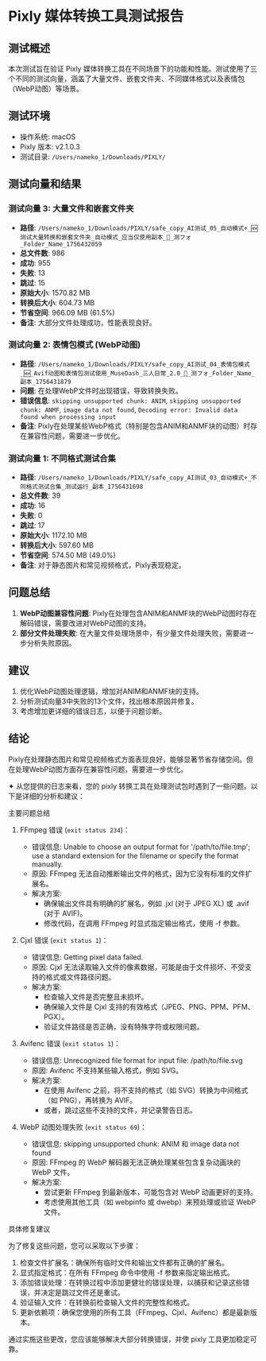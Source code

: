 # Pixly 媒体转换工具测试报告

## 测试概述
本次测试旨在验证 Pixly 媒体转换工具在不同场景下的功能和性能。测试使用了三个不同的测试向量，涵盖了大量文件、嵌套文件夹、不同媒体格式以及表情包（WebP动图）等场景。

## 测试环境
- 操作系统: macOS
- Pixly 版本: v2.1.0.3
- 测试目录: `/Users/nameko_1/Downloads/PIXLY/`

## 测试向量和结果

### 测试向量 3: 大量文件和嵌套文件夹
- **路径**: `/Users/nameko_1/Downloads/PIXLY/safe_copy_AI测试_05_自动模式+_🆕测试大量转换和嵌套文件夹_自动模式_应当仅使用副本_📁_测フォ_Folder_Name_1756432059`
- **总文件数**: 986
- **成功**: 955
- **失败**: 13
- **跳过**: 15
- **原始大小**: 1570.82 MB
- **转换后大小**: 604.73 MB
- **节省空间**: 966.09 MB (61.5%)
- **备注**: 大部分文件处理成功，性能表现良好。

### 测试向量 2: 表情包模式 (WebP动图)
- **路径**: `/Users/nameko_1/Downloads/PIXLY/safe_copy_AI测试_04_表情包模式_🆕_Avif动图和表情包测试使用_MuseDash_三人日常_2.0_📁_测フォ_Folder_Name_副本_1756431879`
- **问题**: 在处理WebP文件时出现错误，导致转换失败。
- **错误信息**: `skipping unsupported chunk: ANIM`, `skipping unsupported chunk: ANMF`, `image data not found`, `Decoding error: Invalid data found when processing input`
- **备注**: Pixly在处理某些WebP格式（特别是包含ANIM和ANMF块的动图）时存在兼容性问题，需要进一步优化。

### 测试向量 1: 不同格式测试合集
- **路径**: `/Users/nameko_1/Downloads/PIXLY/safe_copy_AI测试_03_自动模式+_不同格式测试合集_测试运行_副本_1756431698`
- **总文件数**: 39
- **成功**: 16
- **失败**: 0
- **跳过**: 17
- **原始大小**: 1172.10 MB
- **转换后大小**: 597.60 MB
- **节省空间**: 574.50 MB (49.0%)
- **备注**: 对于静态图片和常见视频格式，Pixly表现稳定。

## 问题总结
1. **WebP动图兼容性问题**: Pixly在处理包含ANIM和ANMF块的WebP动图时存在解码错误，需要改进对WebP动图的支持。
2. **部分文件处理失败**: 在大量文件处理场景中，有少量文件处理失败，需要进一步分析失败原因。

## 建议
1. 优化WebP动图处理逻辑，增加对ANIM和ANMF块的支持。
2. 分析测试向量3中失败的13个文件，找出根本原因并修复。
3. 考虑增加更详细的错误日志，以便于问题诊断。

## 结论
Pixly在处理静态图片和常见视频格式方面表现良好，能够显著节省存储空间。但在处理WebP动图方面存在兼容性问题，需要进一步优化。


✦ 从您提供的日志来看，您的 pixly 转换工具在处理测试包时遇到了一些问题。以下是详细的分析和建议：

  主要问题总结

   1. FFmpeg 错误 (`exit status 234`)：
      - 错误信息: Unable to choose an output format for '/path/to/file.tmp'; use a standard extension for the filename or specify the format manually.
      - 原因: FFmpeg 无法自动推断输出文件的格式，因为它没有标准的文件扩展名。
      - 解决方案:
        - 确保输出文件具有明确的扩展名，例如 .jxl (对于 JPEG XL) 或 .avif (对于 AVIF)。
        - 修改代码，在调用 FFmpeg 时显式指定输出格式，使用 -f 参数。

   2. Cjxl 错误 (`exit status 1`)：
      - 错误信息: Getting pixel data failed.
      - 原因: Cjxl 无法读取输入文件的像素数据，可能是由于文件损坏、不受支持的格式或文件路径问题。
      - 解决方案:
        - 检查输入文件是否完整且未损坏。
        - 确保输入文件是 Cjxl 支持的有效格式（JPEG、PNG、PPM、PFM、PGX）。
        - 验证文件路径是否正确，没有特殊字符或权限问题。

   3. Avifenc 错误 (`exit status 1`)：
      - 错误信息: Unrecognized file format for input file: /path/to/file.svg
      - 原因: Avifenc 不支持某些输入格式，例如 SVG。
      - 解决方案:
        - 在使用 Avifenc 之前，将不支持的格式（如 SVG）转换为中间格式（如 PNG），再转换为 AVIF。
        - 或者，跳过这些不支持的文件，并记录警告日志。

   4. WebP 动图处理失败 (`exit status 69`)：
      - 错误信息: skipping unsupported chunk: ANIM 和 image data not found
      - 原因: FFmpeg 的 WebP 解码器无法正确处理某些包含复杂动画块的 WebP 文件。
      - 解决方案:
        - 尝试更新 FFmpeg 到最新版本，可能包含对 WebP 动画更好的支持。
        - 考虑使用其他工具（如 webpinfo 或 dwebp）来预处理或验证 WebP 文件。

  具体修复建议

  为了修复这些问题，您可以采取以下步骤：

   1. 检查文件扩展名：确保所有临时文件和输出文件都有正确的扩展名。
   2. 显式指定格式：在所有 FFmpeg 命令中使用 -f 参数来指定输出格式。
   3. 添加错误处理：在转换过程中添加更健壮的错误处理，以捕获和记录这些错误，并决定是跳过文件还是重试。
   4. 验证输入文件：在转换前检查输入文件的完整性和格式。
   5. 更新依赖项：确保您使用的所有工具（FFmpeg、Cjxl、Avifenc）都是最新版本。

  通过实施这些更改，您应该能够解决大部分转换错误，并使 pixly 工具更加稳定可靠。

